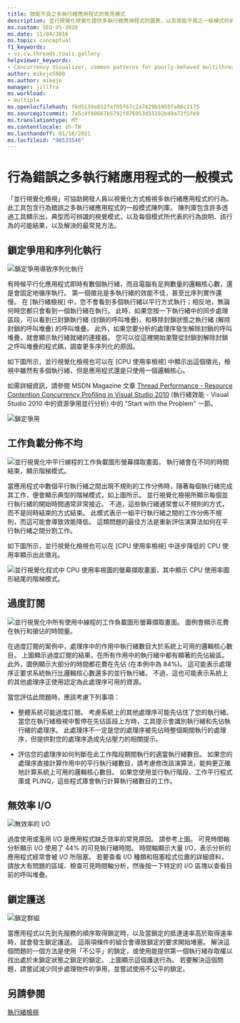 ```yaml
---
title: 效能不良之多執行緒應用程式的常見模式
description: 並行視覺化視覺化提供多執行緒應用程式的圖表，以及效能不良之一般模式的資源庫。
ms.custom: SEO-VS-2020
ms.date: 11/04/2016
ms.topic: conceptual
f1_keywords:
- vs.cv.threads.tools.gallery
helpviewer_keywords:
- Concurrency Visualizer, common patterns for poorly-behaved multithreaded applications
author: mikejo5000
ms.author: mikejo
manager: jillfra
ms.workload:
- multiple
ms.openlocfilehash: f6d5139a0327af05f67c2a7429b1055fa80c2175
ms.sourcegitcommit: 7a5c4f60667b5792f876953d55192b49a73f5fe9
ms.translationtype: MT
ms.contentlocale: zh-TW
ms.lasthandoff: 01/16/2021
ms.locfileid: "98533546"
---
```

# <a name="common-patterns-for-poorly-behaved-multithreaded-applications"></a>行為錯誤之多執行緒應用程式的一般模式

「並行視覺化檢視」可協助開發人員以視覺化方式檢視多執行緒應用程式的行為。 此工具包含行為錯誤之多執行緒應用程式的一般模式陳列庫。 陳列庫包含許多透過工具顯示出，典型而可辨識的視覺模式，以及每個模式所代表的行為說明、該行為的可能結果，以及解決的最常見方法。

## <a name="lock-contention-and-serialized-execution"></a>鎖定爭用和序列化執行

![鎖定爭用導致序列化執行](../profiling/media/lockcontention_serialized.png "LockContention_Serialized")

有時候平行化應用程式即時有數個執行緒，而且電腦有足夠數量的邏輯核心數，還是會固定地循序執行。 第一個徵兆是多執行緒的效能不佳，甚至比序列實作還慢。 在 [執行緒檢視] 中，您不會看到多個執行緒以平行方式執行；相反地，無論何時您都只會看到一個執行緒在執行。 此時，如果您按一下執行緒中的同步處理區段，可以看到已封鎖執行緒 (封鎖的呼叫堆疊)，和移除封鎖狀態之執行緒 (解除封鎖的呼叫堆疊) 的呼叫堆疊。 此外，如果您要分析的處理序發生解除封鎖的呼叫堆疊，就會顯示執行緒就緒的連接器。 您可以從這裡開始瀏覽從封鎖到解除封鎖之呼叫堆疊的程式碼，調查更多序列化的原因。

如下圖所示，並行視覺化檢視也可以在 [CPU 使用率檢視] 中顯示出這個徵兆，檢視中雖然有多個執行緒，但是應用程式還是只使用一個邏輯核心。

如需詳細資訊，請參閱 MSDN Magazine 文章 [Thread Performance - Resource Contention Concurrency Profiling in Visual Studio 2010](/archive/msdn-magazine/2010/june/msdn-magazine-thread-performance-resource-contention-concurrency-profiling-in-visual-studio-2010) (執行緒效能 - Visual Studio 2010 中的資源爭用並行分析) 中的 "Start with the Problem" 一節。

![鎖定爭用](../profiling/media/lockcontention_2.png "LockContention_2")

## <a name="uneven-workload-distribution"></a>工作負載分佈不均

![並行視覺化中平行線程的工作負載圖形螢幕擷取畫面。 執行緒會在不同的時間結束，顯示階梯模式。](../profiling/media/unevenworkload_1.png)

當應用程式中數個平行執行緒之間出現不規則的工作分佈時，隨著每個執行緒完成其工作，便會顯示典型的階梯模式，如上圖所示。 並行視覺化檢視所顯示每個並行執行緒的開始時間通常非常接近。 不過，這些執行緒通常會以不規則的方式，而不是同時結束的方式結束。 此模式表示一組平行執行緒之間的工作分佈不規則，而這可能會導致效能降低。 這類問題的最佳方法是重新評估演算法如何在平行執行緒之間分割工作。

如下圖所示，並行視覺化檢視也可以在 [CPU 使用率檢視] 中逐步降低的 CPU 使用率顯示出此徵兆。

![並行視覺化程式中 CPU 使用率視圖的螢幕擷取畫面，其中顯示 CPU 使用率圖形結尾的階梯模式。](../profiling/media/unevenworkload_2.png)

## <a name="oversubscription"></a>過度訂閱

![並行視覺化中所有使用中線程的工作負載圖形螢幕擷取畫面。 圖例會顯示花費在執行和搶佔的時間量。](../profiling/media/oversubscription.png)

在過度訂閱的案例中，處理序中的作用中執行緒數目大於系統上可用的邏輯核心數目。 上圖顯示過度訂閱的結果，在所有作用中的執行緒中都有顯著的先佔級區。 此外，圖例顯示大部分的時間都花費在先佔 (在本例中為 84%)。 這可能表示處理序正要求系統執行比邏輯核心數還多的並行執行緒。 不過，這也可能表示系統上的其他處理序正使用認定為此處理序可用的資源。

當您評估此問題時，應該考慮下列事項：

- 整體系統可能過度訂閱。 考慮系統上的其他處理序可能先佔住了您的執行緒。 當您在執行緒檢視中暫停在先佔區段上方時，工具提示會識別執行緒和先佔執行緒的處理序。 此處理序不一定是您的處理序被先佔時整個期間執行的處理序，但提供對您的處理序造成先佔壓力的相關提示。

- 評估您的處理序如何判斷在此工作階段期間執行的適當執行緒數目。 如果您的處理序直接計算作用中的平行執行緒數目，請考慮修改該演算法，能夠更正確地計算系統上可用的邏輯核心數目。 如果您使用並行執行階段、工作平行程式庫或 PLINQ，這些程式庫會執行計算執行緒數目的工作。

## <a name="inefficient-io"></a>無效率 I/O

![無效率的 I&#47;O](../profiling/media/inefficient_io.png "Inefficient_IO")

過度使用或濫用 I/O 是應用程式缺乏效率的常見原因。 請參考上圖。 可見時間軸分析顯示 I/O 使用了 44% 的可見執行緒時間。 時間軸顯示大量 I/O，表示分析的應用程式經常會被 I/O 所阻塞。 若要查看 I/O 種類和阻塞程式位置的詳細資料，請放大有問題的區域、檢查可見時間軸分析，然後按一下特定的 I/O 區塊以查看目前的呼叫堆疊。

## <a name="lock-convoys"></a>鎖定護送

![鎖定群組](../profiling/media/lock_convoys.png "Lock_Convoys")

當應用程式以先到先服務的順序取得鎖定時，以及當鎖定的抵達速率高於取得速率時，就會發生鎖定護送。 這兩項條件的組合會導致鎖定的要求開始堵塞。 解決這個問題的一個方法是使用「不公平」的鎖定，或使用能提供第一個執行緒存取權以找出處於未鎖定狀態之鎖定的鎖定。 上圖顯示這個護送行為。 若要解決這個問題，請嘗試減少同步處理物件的爭用，並嘗試使用不公平的鎖定。

## <a name="see-also"></a>另請參閱

[執行緒檢視](../profiling/threads-view-parallel-performance.md)